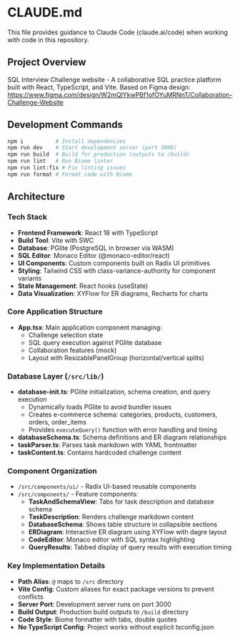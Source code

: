 # CLAUDE.md

This file provides guidance to Claude Code (claude.ai/code) when working with code in this repository.

## Project Overview

SQL Interview Challenge website - A collaborative SQL practice platform built with React, TypeScript, and Vite. Based on Figma design: https://www.figma.com/design/W2mQlYkwPBf1ofOYuMRNnT/Collaboration-Challenge-Website

## Development Commands

```bash
npm i          # Install dependencies
npm run dev    # Start development server (port 3000)
npm run build  # Build for production (outputs to /build)
npm run lint   # Run Biome linter
npm run lint:fix # Fix linting issues
npm run format # Format code with Biome
```

## Architecture

### Tech Stack
- **Frontend Framework**: React 18 with TypeScript
- **Build Tool**: Vite with SWC
- **Database**: PGlite (PostgreSQL in browser via WASM)
- **SQL Editor**: Monaco Editor (@monaco-editor/react)
- **UI Components**: Custom components built on Radix UI primitives
- **Styling**: Tailwind CSS with class-variance-authority for component variants
- **State Management**: React hooks (useState)
- **Data Visualization**: XYFlow for ER diagrams, Recharts for charts

### Core Application Structure
- **App.tsx**: Main application component managing:
  - Challenge selection state
  - SQL query execution against PGlite database
  - Collaboration features (mock)
  - Layout with ResizablePanelGroup (horizontal/vertical splits)
  
### Database Layer (`/src/lib/`)
- **database-init.ts**: PGlite initialization, schema creation, and query execution
  - Dynamically loads PGlite to avoid bundler issues
  - Creates e-commerce schema: categories, products, customers, orders, order_items
  - Provides `executeQuery()` function with error handling and timing
- **databaseSchema.ts**: Schema definitions and ER diagram relationships
- **taskParser.ts**: Parses task markdown with YAML frontmatter
- **taskContent.ts**: Contains hardcoded challenge content

### Component Organization
- `/src/components/ui/` - Radix UI-based reusable components
- `/src/components/` - Feature components:
  - **TaskAndSchemaView**: Tabs for task description and database schema
  - **TaskDescription**: Renders challenge markdown content
  - **DatabaseSchema**: Shows table structure in collapsible sections
  - **ERDiagram**: Interactive ER diagram using XYFlow with dagre layout
  - **CodeEditor**: Monaco editor with SQL syntax highlighting
  - **QueryResults**: Tabbed display of query results with execution timing

### Key Implementation Details
- **Path Alias**: `@` maps to `/src` directory
- **Vite Config**: Custom aliases for exact package versions to prevent conflicts
- **Server Port**: Development server runs on port 3000
- **Build Output**: Production build outputs to `/build` directory
- **Code Style**: Biome formatter with tabs, double quotes
- **No TypeScript Config**: Project works without explicit tsconfig.json